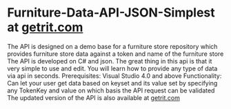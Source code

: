 # Furniture-Data-API-JSON-Simplest at <a href='https://getrit.com'>getrit.com</a>
The API is designed on a demo base for a furniture store repository which provides furniture store data against a token and name of the furniture store
The API is developed on C# and json. The great thing in this api is that it very simple to use and edit. You will learn how to provide any type of data via api in seconds.
Prerequisites: Visual Studio 4.0 and above
Functionality: Can let your user get data based on keyset and its value set by specifying any TokenKey and value on which basis the API request can be validated
The updated version of the API is also available at <a href='https://getrit.com'>getrit.com</a>
